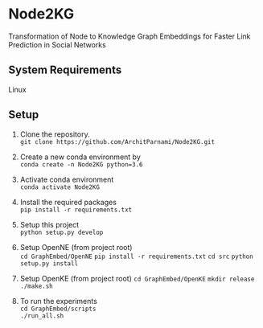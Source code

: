 # Node2KG
Transformation of Node to Knowledge Graph Embeddings for Faster Link Prediction in Social Networks 

## System Requirements
Linux


## Setup

1. Clone the repository.  
    `git clone https://github.com/ArchitParnami/Node2KG.git`

2. Create a new conda environment by  
    `conda create -n Node2KG python=3.6`  

3. Activate conda environment  
    `conda activate Node2KG` 

4. Install the required packages  
    `pip install -r requirements.txt`  
 
5. Setup this project   
    `python setup.py develop`  

6. Setup OpenNE (from project root)  
    `cd GraphEmbed/OpenNE`
    `pip install -r requirements.txt`
    `cd src`
    `python setup.py install`

5. Setup OpenKE (from project root) 
    `cd GraphEmbed/OpenKE`
    `mkdir release`  
    `./make.sh`  

6. To run the experiments  
    `cd GraphEmbed/scripts`  
    `./run_all.sh`  


